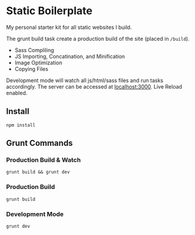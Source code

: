 # Static Boilerplate
My personal starter kit for all static websites I build.

The grunt build task create a production build of the site (placed in `/build`).

- Sass Compliling
- JS Importing, Concatination, and Minification
- Image Optimization
- Copying Files

Development mode will watch all js/html/sass files and run tasks accordingly. The server can be accessed at [localhost:3000](http://localhost:3000). Live Reload enabled.

## Install

```
npm install
```

## Grunt Commands
### Production Build & Watch
```
grunt build && grunt dev
```

### Production Build

```
grunt build
``` 

### Development Mode
```
grunt dev
```


